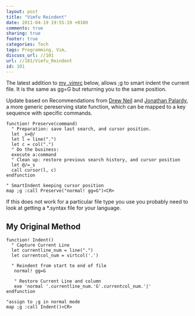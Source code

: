 ```yaml
---
layout: post
title: "Vimfu Reindent"
date: 2011-04-19 19:55:19 +0100 
comments: true
sharing: true
footer: true
categories: Tech
tags: Programming, Vim,
discuss_url: //101
url: //101/Vimfu_Reindent
id: 101
---
```

The latest addition to [my .vimrc][vimrc] below, allows ;g to smart indent the current file. It is the same as gg=G but returning you to the same position. 

Update based on Recommendations from [Drew Neil][drew] and [Jonathan Palardy][jon], a more generic pereserving state function, which can be mapped to a key sequence with specific commands.

    function! Preserve(command)
      " Preparation: save last search, and cursor position.
      let _s=@/
      let l = line(".")
      let c = col(".")
      " Do the business:
      execute a:command
      " Clean up: restore previous search history, and cursor position
      let @/=_s
      call cursor(l, c)
    endfunction

    " SmartIndent keeping cursor position
    map ;g :call Preserve("normal! gg=G")<CR>


If this does not work for a particular file type you use you probably need to look at getting a *.syntax file for your language.



My Original Method 
------------------

    function! Indent()
      " Capture Current Line
      let currentline_num = line(".")
      let currentcol_num = virtcol('.')

      " Reindent from start to end of file
       normal! gg=G

       " Restore Current Line and column
       exe 'normal '.currentline_num.'G'.currentcol_num.'|'
    endfunction
     
    "assign to ;g in normal mode
    map ;g :call Indent()<CR>



[vimrc]: https://github.com/morganp/dotfiles/blob/master/dotfiles/.vimrc#L197
[drew]: http://drewneil.com/
[jon]: http://technotales.wordpress.com/2010/03/31/preserve-a-vim-function-that-keeps-your-state/
